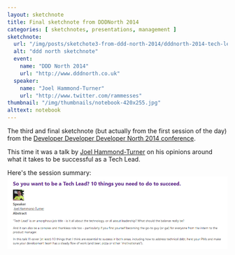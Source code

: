 ```yaml
---
layout: sketchnote
title: Final sketchnote from DDDNorth 2014
categories: [ sketchnotes, presentations, management ]
sketchnote:
  url: "/img/posts/sketchote3-from-ddd-north-2014/dddnorth-2014-tech-lead-talk-vanilla.png"
  alt: "ddd north sketchnote"
  event:
    name: "DDD North 2014"
    url: "http://www.dddnorth.co.uk"
  speaker:
    name: "Joel Hammond-Turner"
    url: "http://www.twitter.com/rammesses"
thumbnail: "/img/thumbnails/notebook-420x255.jpg"
alttext: notebook
---
```


The third and final sketchnote (but actually from the first session of the day)
from the <a href="http://www.dddnorth.co.uk/">Developer Developer Developer North 
2014 conference</a>. 

This time it was a talk by [Joel Hammond-Turner](http://www.twitter.com/rammesses) on 
his opinions around what it takes to be successful as a Tech Lead.

Here's the session summary: 
![ddd north](/img/posts/sketchote3-from-ddd-north-2014/session-summary.png)

